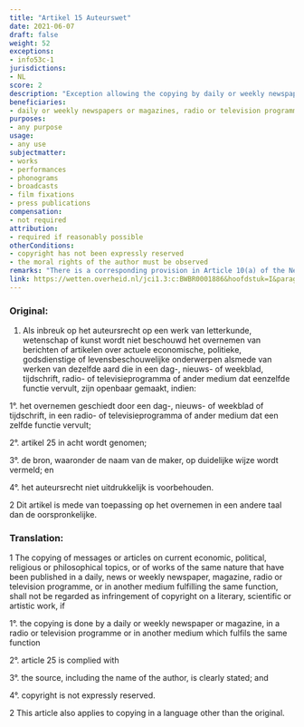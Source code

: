 ```yaml
---
title: "Artikel 15 Auteurswet"
date: 2021-06-07
draft: false
weight: 52
exceptions:
- info53c-1
jurisdictions:
- NL
score: 2
description: "Exception allowing the copying by daily or weekly newspapers or magazines and by radio or television programmes or by other mediums which fulfils the same function of messages or articles on current economic, political, religious or philosophical topics, or of works of the same nature that have been published in a daily, news or weekly newspaper, magazine, radio or television programme, or in another medium fulfilling the same function. The exception only applies when the copyright has not been expressly reserved. The authors moral rights must be observed and the source including the name of the author must be clearly indicated." 
beneficiaries:
- daily or weekly newspapers or magazines, radio or television programmes or other mediums which fulfil the same function.
purposes: 
- any purpose 
usage:
- any use 
subjectmatter:
- works
- performances
- phonograms
- broadcasts
- film fixations
- press publications
compensation:
- not required
attribution: 
- required if reasonably possible
otherConditions: 
- copyright has not been expressly reserved
- the moral rights of the author must be observed
remarks: "There is a corresponding provision in Article 10(a) of the Neighbouring Rights Act.<br /><br />The exception also applies to copying in a language other than the original."
link: https://wetten.overheid.nl/jci1.3:c:BWBR0001886&hoofdstuk=I&paragraaf=6&artikel=15
---
```


### Original:

1. Als inbreuk op het auteursrecht op een werk van letterkunde, wetenschap of kunst wordt niet beschouwd het overnemen van berichten of artikelen over actuele economische, politieke, godsdienstige of levensbeschouwelijke onderwerpen alsmede van werken van dezelfde aard die in een dag-, nieuws- of weekblad, tijdschrift, radio- of televisieprogramma of ander medium dat eenzelfde functie vervult, zijn openbaar gemaakt, indien:

1°. het overnemen geschiedt door een dag-, nieuws- of weekblad of tijdschrift, in een radio- of televisieprogramma of ander medium dat een zelfde functie vervult;

2°. artikel 25 in acht wordt genomen;

3°. de bron, waaronder de naam van de maker, op duidelijke wijze wordt vermeld; en

4°. het auteursrecht niet uitdrukkelijk is voorbehouden.

2 Dit artikel is mede van toepassing op het overnemen in een andere taal dan de oorspronkelijke.

### Translation:

1 The copying of messages or articles on current economic, political, religious or philosophical topics, or of works of the same nature that have been published in a daily, news or weekly newspaper, magazine, radio or television programme, or in another medium fulfilling the same function, shall not be regarded as infringement of copyright on a literary, scientific or artistic work, if

1°. the copying is done by a daily or weekly newspaper or magazine, in a radio or television programme or in another medium which fulfils the same function

2°. article 25 is complied with

3°. the source, including the name of the author, is clearly stated; and

4°. copyright is not expressly reserved.

2 This article also applies to copying in a language other than the original.